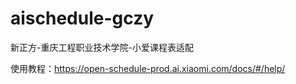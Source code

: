 # aischedule-gczy
新正方-重庆工程职业技术学院-小爱课程表适配

使用教程：https://open-schedule-prod.ai.xiaomi.com/docs/#/help/

